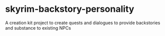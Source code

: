 # skyrim-backstory-personality
A creation kit project to create quests and dialogues to provide backstories and substance to existing NPCs
